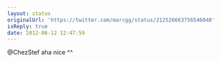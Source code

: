 ```yaml
---
layout: status
originalUrl: 'https://twitter.com/marcgg/status/212526663756546048'
isReply: true
date: 2012-06-12 12:47:59
---
```


@ChezStef aha nice ^^
